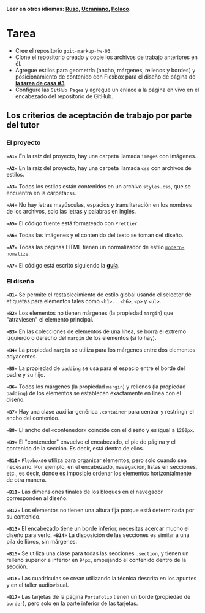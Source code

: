 **Leer en otros idiomas: [Ruso](README.md), [Ucraniano](README.ua.md),
[Polaco](README.pl.md).**

#  Tarea 

- Cree el repositorio `goit-markup-hw-03`.
- Clone el repositorio creado y copie los archivos de trabajo anteriores en él.
- Agregue estilos para geometría (ancho, márgenes, rellenos y bordes) y posicionamiento de contenido con Flexbox para el diseño de página de
  [**la tarea de casa #3**](<https://www.figma.com/file/oTYBECAN79dXy19hzWObO4/Web-Studio-(Version-2.1)?node-id=1%3A94>).
- Configure las `GitHub Pages` y agregue un enlace a la página en vivo en el encabezado del repositorio de GitHub.


## Los criterios de aceptación de trabajo por parte del tutor
### El proyecto


**`«A1»`** En la raíz del proyecto, hay una carpeta llamada `images` con imágenes.

**`«A2»`** En la raíz del proyecto, hay una carpeta llamada `css` con archivos de estilos.

**`«A3»`** Todos los estilos están contenidos en un archivo `styles.css`, que se encuentra en la carpeta`css`.

**`«A4»`** No hay letras mayúsculas, espacios y transliteración en los nombres de los archivos, solo las letras y palabras en inglés.

**`«A5»`** El código fuente está formateado con `Prettier`.

**`«A6»`** Todas las imágenes y el contenido del texto se toman del diseño.

**`«A7»`** Todas las páginas HTML tienen un normalizador de estilo
[`modern-nomalize`](https://github.com/sindresorhus/modern-normalize).

**`«A7»`** El código está escrito siguiendo la  [**guía**](https://codeguide.co/).

### El diseño

**`«B1»`** Se permite el restablecimiento de estilo global usando el selector de etiquetas para elementos tales como
`<h1>...<h6>`, `<p>` y `<ul>`.

**`«B2»`** Los elementos no tienen márgenes (la propiedad `margin`) que "atraviesen" el elemento principal.

**`«B3»`** En las colecciones de elementos de una línea, se borra el extremo izquierdo o derecho del
`margin` de los elementos (si lo hay).

**`«B4»`** La propiedad `margin` se utiliza para los márgenes entre dos elementos adyacentes.

**`«B5»`** La propiedad de `padding` se usa para el espacio entre el borde del padre y su hijo.

**`«B6»`** Todos los márgenes (la propiedad `margin`) y rellenos
(la propiedad `padding`) de los elementos se establecen exactamente en línea con el diseño.

**`«B7»`** Hay una clase auxiliar genérica `.container` para centrar y restringir el ancho del contenido.

**`«B8»`** El ancho del «contenedor» coincide con el diseño y es igual a `1200px`.

**`«B9»`** El "contenedor" envuelve el encabezado, el pie de página y el contenido de la sección. Es decir, está dentro de ellos.

**`«B10»`** `Flexbox`se utiliza para organizar elementos, pero solo cuando sea necesario. Por ejemplo, en el encabezado, navegación, listas en secciones, etc., es decir, donde es imposible ordenar los elementos horizontalmente de otra manera.

**`«B11»`** Las dimensiones finales de los bloques en el navegador corresponden al diseño.

**`«B12»`** Los elementos no tienen una altura fija porque está determinada por su contenido.

**`«B13»`** El encabezado tiene un borde inferior, necesitas acercar mucho el diseño para verlo.
**`«B14»`** La disposición de las secciones es similar a una pila de libros, sin márgenes.

**`«B15»`** Se utiliza una clase para todas las secciones `.section`, y tienen un relleno superior e inferior en `94px`, empujando el contenido dentro de la sección.

**`«B16»`** Las cuadrículas se crean utilizando la técnica descrita en los apuntes y en el taller audiovisual. 

**`«B17»`** Las tarjetas de la página `Portafolio` tienen un borde (propiedad de `border`),
pero solo en la parte inferior de las tarjetas.
